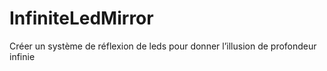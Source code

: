 # InfiniteLedMirror
Créer un système de réflexion de leds pour donner l’illusion de profondeur infinie
